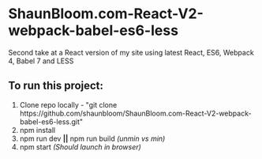 # ShaunBloom.com-React-V2-webpack-babel-es6-less
Second take at a React version of my site using latest React, ES6, Webpack 4, Babel 7 and LESS

<h2>To run this project:</h2>
<ol>
  <li>Clone repo locally - "git clone https://github.com/shaunbloom/ShaunBloom.com-React-V2-webpack-babel-es6-less.git"</li>
  <li>npm install</li>
  <li>npm run dev <strong>||</strong> npm run build <i>(unmin vs min)</i></li>
  <li>npm start <i>(Should launch in browser)</i></li>
</ul>

